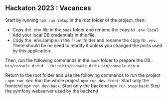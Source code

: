## Hackaton 2023 : Vacances

Start by running `npm run setup` in the root folder of the project, then:

- Copy the .env file in the `back` folder and rename the copy to `.env.local`. Add your local DB credentials in this file.
- Copy the .env.sample in the `front` folder and rename the copy to `.env`. There should be no need to modify it unless you changed the ports used by this application.

Then, run the following commands in the `back` folder to prepare the DB :
`bin/console d:d:d --force`
`bin/console d:d:c`
`bin/console d:m:m`

Return to the root folder and use the following commands to run the project :
`npm run dev`: Run the whole project
`npm run dev-front`: Start only the frontend
`npm run dev-back`: Start only the backend
`npm run stop-back`: Stop the symfony webserver used by the backend
